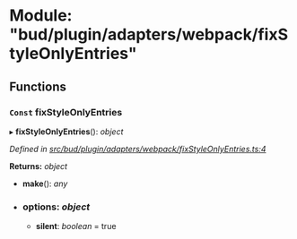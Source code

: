 # Module: "bud/plugin/adapters/webpack/fixStyleOnlyEntries"

## Functions

### `Const` fixStyleOnlyEntries

▸ **fixStyleOnlyEntries**(): *object*

*Defined in [src/bud/plugin/adapters/webpack/fixStyleOnlyEntries.ts:4](https://github.com/roots/bud-support/blob/bd00b72/src/bud/plugin/adapters/webpack/fixStyleOnlyEntries.ts#L4)*

**Returns:** *object*

* **make**(): *any*

* ### **options**: *object*

  * **silent**: *boolean* = true
